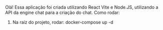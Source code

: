 Olá! Essa aplicação foi criada utilizando React Vite e Node.JS, utilizando a API da engine chat para a criação do chat.
Como rodar:
1. Na raíz do projeto, rodar:
docker-compose up -d